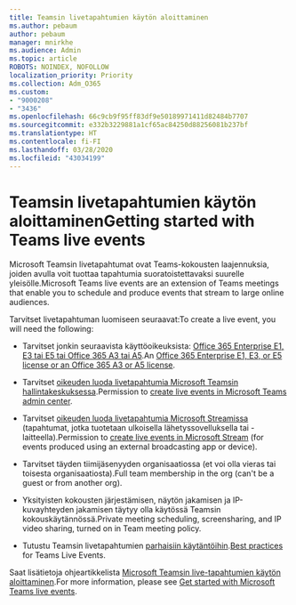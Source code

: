 ```yaml
---
title: Teamsin livetapahtumien käytön aloittaminen
ms.author: pebaum
author: pebaum
manager: mnirkhe
ms.audience: Admin
ms.topic: article
ROBOTS: NOINDEX, NOFOLLOW
localization_priority: Priority
ms.collection: Adm_O365
ms.custom:
- "9000208"
- "3436"
ms.openlocfilehash: 66c9cb9f95ff83df9e50189971411d82484b7707
ms.sourcegitcommit: e332b3229881a1cf65ac84250d88256081b237bf
ms.translationtype: HT
ms.contentlocale: fi-FI
ms.lasthandoff: 03/28/2020
ms.locfileid: "43034199"
---
```

# <a name="getting-started-with-teams-live-events"></a><span data-ttu-id="5a1a9-102">Teamsin livetapahtumien käytön aloittaminen</span><span class="sxs-lookup"><span data-stu-id="5a1a9-102">Getting started with Teams live events</span></span>

<span data-ttu-id="5a1a9-103">Microsoft Teamsin livetapahtumat ovat Teams-kokousten laajennuksia, joiden avulla voit tuottaa tapahtumia suoratoistettavaksi suurelle yleisölle.</span><span class="sxs-lookup"><span data-stu-id="5a1a9-103">Microsoft Teams live events are an extension of Teams meetings that enable you to schedule and produce events that stream to large online audiences.</span></span>

<span data-ttu-id="5a1a9-104">Tarvitset livetapahtuman luomiseen seuraavat:</span><span class="sxs-lookup"><span data-stu-id="5a1a9-104">To create a live event, you will need the following:</span></span>

- <span data-ttu-id="5a1a9-105">Tarvitset jonkin seuraavista käyttöoikeuksista: [Office 365 Enterprise E1, E3 tai E5 tai Office 365 A3 tai A5](https://docs.microsoft.com/microsoftteams/teams-live-events/set-up-for-teams-live-events#step-2-get-and-assign-licenses).</span><span class="sxs-lookup"><span data-stu-id="5a1a9-105">An [Office 365 Enterprise E1, E3, or E5 license or an Office 365 A3 or A5 license](https://docs.microsoft.com/microsoftteams/teams-live-events/set-up-for-teams-live-events#step-2-get-and-assign-licenses).</span></span>

- <span data-ttu-id="5a1a9-106">Tarvitset [oikeuden luoda livetapahtumia Microsoft Teamsin hallintakeskuksessa](https://docs.microsoft.com/microsoftteams/teams-live-events/set-up-for-teams-live-events#create-or-edit-a-live-events-policy).</span><span class="sxs-lookup"><span data-stu-id="5a1a9-106">Permission to [create live events in Microsoft Teams admin center](https://docs.microsoft.com/microsoftteams/teams-live-events/set-up-for-teams-live-events#create-or-edit-a-live-events-policy).</span></span>

- <span data-ttu-id="5a1a9-107">Tarvitset [oikeuden luoda livetapahtumia Microsoft Streamissa](https://docs.microsoft.com/microsoftteams/teams-live-events/what-are-teams-live-events) (tapahtumat, jotka tuotetaan ulkoisella lähetyssovelluksella tai -laitteella).</span><span class="sxs-lookup"><span data-stu-id="5a1a9-107">Permission to [create live events in Microsoft Stream](https://docs.microsoft.com/microsoftteams/teams-live-events/what-are-teams-live-events) (for events produced using an external broadcasting app or device).</span></span>

- <span data-ttu-id="5a1a9-108">Tarvitset täyden tiimijäsenyyden organisaatiossa (et voi olla vieras tai toisesta organisaatiosta).</span><span class="sxs-lookup"><span data-stu-id="5a1a9-108">Full team membership in the org (can't be a guest or from another org).</span></span>

- <span data-ttu-id="5a1a9-109">Yksityisten kokousten järjestämisen, näytön jakamisen ja IP-kuvayhteyden jakamisen täytyy olla käytössä Teamsin kokouskäytännössä.</span><span class="sxs-lookup"><span data-stu-id="5a1a9-109">Private meeting scheduling, screensharing, and IP video sharing, turned on in Team meeting policy.</span></span>

- <span data-ttu-id="5a1a9-110">Tutustu Teamsin livetapahtumien [parhaisiin käytäntöihin](https://support.office.com/article/Best-practices-for-producing-a-Teams-live-event-e500370e-4dd1-4187-8b48-af10ef02cf42).</span><span class="sxs-lookup"><span data-stu-id="5a1a9-110">[Best practices](https://support.office.com/article/Best-practices-for-producing-a-Teams-live-event-e500370e-4dd1-4187-8b48-af10ef02cf42) for Teams Live Events.</span></span>

<span data-ttu-id="5a1a9-111">Saat lisätietoja ohjeartikkelista [Microsoft Teamsin live-tapahtumien käytön aloittaminen](https://support.office.com/article/get-started-with-microsoft-teams-live-events-d077fec2-a058-483e-9ab5-1494afda578a).</span><span class="sxs-lookup"><span data-stu-id="5a1a9-111">For more information, please see [Get started with Microsoft Teams live events](https://support.office.com/article/get-started-with-microsoft-teams-live-events-d077fec2-a058-483e-9ab5-1494afda578a).</span></span>
